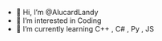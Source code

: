 - 👋 Hi, I’m @AlucardLandy
- 👀 I’m interested in Coding
- 🌱 I’m currently learning C++ , C# , Py , JS
<!---
AlucardLandy/AlucardLandy is a ✨ special ✨ repository because its `README.md` (this file) appears on your GitHub profile.
You can click the Preview link to take a look at your changes.
--->
